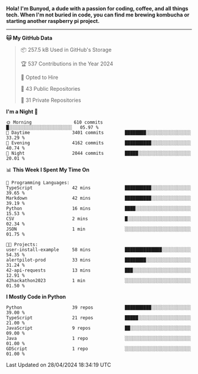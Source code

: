 <p>
<b>Hola! I'm Bunyod, a dude with a passion for coding, coffee, and all things tech. When I'm not buried in code, you can find me brewing kombucha or starting another raspberry pi project.</b>
</p>

---

<!--START_SECTION:waka-->
**🐱 My GitHub Data** 

> 📦 257.5 kB Used in GitHub's Storage 
 > 
> 🏆 537 Contributions in the Year 2024
 > 
> 💼 Opted to Hire
 > 
> 📜 43 Public Repositories 
 > 
> 🔑 31 Private Repositories 
 > 
**I'm a Night 🦉** 

```text
🌞 Morning                610 commits         █░░░░░░░░░░░░░░░░░░░░░░░░   05.97 % 
🌆 Daytime                3401 commits        ████████░░░░░░░░░░░░░░░░░   33.29 % 
🌃 Evening                4162 commits        ██████████░░░░░░░░░░░░░░░   40.74 % 
🌙 Night                  2044 commits        █████░░░░░░░░░░░░░░░░░░░░   20.01 % 
```


📊 **This Week I Spent My Time On** 

```text
💬 Programming Languages: 
TypeScript               42 mins             ██████████░░░░░░░░░░░░░░░   39.65 % 
Markdown                 42 mins             ██████████░░░░░░░░░░░░░░░   39.19 % 
Python                   16 mins             ████░░░░░░░░░░░░░░░░░░░░░   15.53 % 
CSV                      2 mins              █░░░░░░░░░░░░░░░░░░░░░░░░   02.34 % 
JSON                     1 min               ░░░░░░░░░░░░░░░░░░░░░░░░░   01.75 % 

🐱‍💻 Projects: 
user-install-example     58 mins             ██████████████░░░░░░░░░░░   54.35 % 
alertpilot-prod          33 mins             ████████░░░░░░░░░░░░░░░░░   31.24 % 
42-api-requests          13 mins             ███░░░░░░░░░░░░░░░░░░░░░░   12.91 % 
42hackathon2023          1 min               ░░░░░░░░░░░░░░░░░░░░░░░░░   01.50 % 
```

**I Mostly Code in Python** 

```text
Python                   39 repos            ██████████░░░░░░░░░░░░░░░   39.00 % 
TypeScript               21 repos            █████░░░░░░░░░░░░░░░░░░░░   21.00 % 
JavaScript               9 repos             ██░░░░░░░░░░░░░░░░░░░░░░░   09.00 % 
Java                     1 repo              ░░░░░░░░░░░░░░░░░░░░░░░░░   01.00 % 
GDScript                 1 repo              ░░░░░░░░░░░░░░░░░░░░░░░░░   01.00 % 
```




 Last Updated on 28/04/2024 18:34:19 UTC
<!--END_SECTION:waka-->
